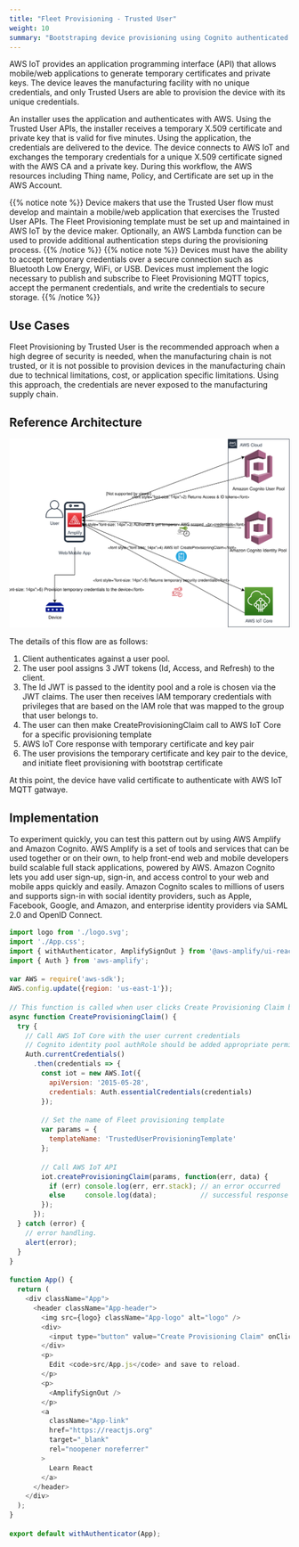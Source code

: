 ```yaml
---
title: "Fleet Provisioning - Trusted User"
weight: 10
summary: "Bootstraping device provisioning using Cognito authenticated user and Provisioning template"
---
```


AWS IoT provides an application programming interface (API) that allows mobile/web applications to generate temporary certificates and private keys. The device leaves the manufacturing facility with no unique credentials, and only Trusted Users are able to provision the device with its unique credentials.

An installer uses the application and authenticates with AWS. Using the Trusted User APIs, the installer receives a temporary X.509 certificate and private key that is valid for five minutes. Using the application, the credentials are delivered to the device. The device connects to AWS IoT and exchanges the temporary credentials for a unique X.509 certificate signed with the AWS CA and a private key. During this workflow, the AWS resources including Thing name, Policy, and Certificate are set up in the AWS Account.

{{% notice note %}}
Device makers that use the Trusted User flow must develop and maintain a mobile/web application that exercises the Trusted User APIs. The Fleet Provisioning template must be set up and maintained in AWS IoT by the device maker. Optionally, an AWS Lambda function can be used to provide additional authentication steps during the provisioning process.
{{% /notice %}}
{{% notice note %}}
Devices must have the ability to accept temporary credentials over a secure connection such as Bluetooth Low Energy, WiFi, or USB. Devices must implement the logic necessary to publish and subscribe to Fleet Provisioning MQTT topics, accept the permanent credentials, and write the credentials to secure storage.
{{% /notice %}}


## Use Cases

Fleet Provisioning by Trusted User is the recommended approach when a high degree of security is needed, when the manufacturing chain is not trusted, or it is not possible to provision devices in the manufacturing chain due to technical limitations, cost, or application specific limitations. Using this approach, the credentials are never exposed to the manufacturing supply chain.

## Reference Architecture
![Trusted user](iot-cognito.svg)

The details of this flow are as follows:
1. Client authenticates against a user pool.
2. The user pool assigns 3 JWT tokens (Id, Access, and Refresh) to the client.
3. The Id JWT is passed to the identity pool and a role is chosen via the JWT claims. The user then receives IAM temporary credentials with privileges that are based on the IAM role that was mapped to the group that user belongs to.
4. The user can then make CreateProvisioningClaim call to AWS IoT Core for a specific provisioning template
5. AWS IoT Core response with temporary certificate and key pair
6. The user provisions the temporary certificate and key pair to the device, and initiate fleet provisioning with bootstrap certificate

At this point, the device have valid certificate to authenticate with AWS IoT MQTT gatwaye.


## Implementation

To experiment quickly, you can test this pattern out by using AWS Amplify and Amazon Cognito.
AWS Amplify is a set of tools and services that can be used together or on their own, to help front-end web and mobile developers build scalable full stack applications, powered by AWS.
Amazon Cognito lets you add user sign-up, sign-in, and access control to your web and mobile apps quickly and easily. Amazon Cognito scales to millions of users and supports sign-in with social identity providers, such as Apple, Facebook, Google, and Amazon, and enterprise identity providers via SAML 2.0 and OpenID Connect. 

```javascript
import logo from './logo.svg';
import './App.css';
import { withAuthenticator, AmplifySignOut } from '@aws-amplify/ui-react'
import { Auth } from 'aws-amplify';

var AWS = require('aws-sdk');
AWS.config.update({region: 'us-east-1'});

// This function is called when user clicks Create Provisioning Claim button
async function CreateProvisioningClaim() {
  try {
    // Call AWS IoT Core with the user current credentials
    // Cognito identity pool authRole should be added appropriate permissions to access AWS IoT API
    Auth.currentCredentials()
      .then(credentials => {
        const iot = new AWS.Iot({
          apiVersion: '2015-05-28',
          credentials: Auth.essentialCredentials(credentials)
        });

        // Set the name of Fleet provisioning template
        var params = {
          templateName: 'TrustedUserProvisioningTemplate'
        };
        
        // Call AWS IoT API
        iot.createProvisioningClaim(params, function(err, data) {
          if (err) console.log(err, err.stack); // an error occurred
          else     console.log(data);           // successful response
        });
      });
  } catch (error) {
    // error handling.
    alert(error);
  }
}

function App() {
  return (
    <div className="App">
      <header className="App-header">
        <img src={logo} className="App-logo" alt="logo" />
        <div>
          <input type="button" value="Create Provisioning Claim" onClick={CreateProvisioningClaim} />
        </div>
        <p>
          Edit <code>src/App.js</code> and save to reload.
        </p>
        <p>
          <AmplifySignOut />
        </p>
        <a
          className="App-link"
          href="https://reactjs.org"
          target="_blank"
          rel="noopener noreferrer"
        >
          Learn React
        </a>
      </header>
    </div>
  );
}

export default withAuthenticator(App);
```